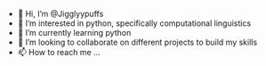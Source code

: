 - 👋 Hi, I’m @Jigglyypuffs
- 👀 I’m interested in python, specifically computational linguistics
- 🌱 I’m currently learning python
- 💞️ I’m looking to collaborate on different projects to build my skills
- 📫 How to reach me ...

<!---
Jigglyypuffs/Jigglyypuffs is a ✨ special ✨ repository because its `README.md` (this file) appears on your GitHub profile.
You can click the Preview link to take a look at your changes.
--->
